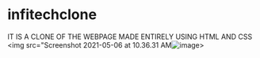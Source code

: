 # infitechclone
IT IS A CLONE OF THE WEBPAGE MADE ENTIRELY USING HTML AND CSS
<img src="Screenshot 2021-05-06 at 10.36.31 AM![image](https://user-images.githubusercontent.com/76260663/117252804-18be0100-ae64-11eb-9ec5-9206cbfab8b6.png)>

